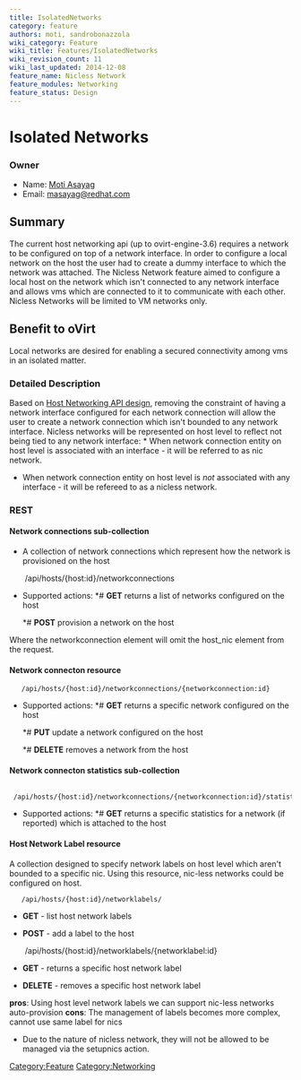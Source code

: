 ```yaml
---
title: IsolatedNetworks
category: feature
authors: moti, sandrobonazzola
wiki_category: Feature
wiki_title: Features/IsolatedNetworks
wiki_revision_count: 11
wiki_last_updated: 2014-12-08
feature_name: Nicless Network
feature_modules: Networking
feature_status: Design
---
```


# Isolated Networks

### Owner

*   Name: [ Moti Asayag](User:masayag)
*   Email: masayag@redhat.com

## Summary

The current host networking api (up to ovirt-engine-3.6) requires a network to be configured on top of a network interface.
In order to configure a local network on the host the user had to create a dummy interface to which the network was attached.
The Nicless Network feature aimed to configure a local host on the network which isn't connected to any network interface and allows vms which are connected to it to communicate with each other.
Nicless Networks will be limited to VM networks only.

## Benefit to oVirt

Local networks are desired for enabling a secured connectivity among vms in an isolated matter.

### Detailed Description

Based on [Host Networking API design](Features/HostNetworkingApi), removing the constraint of having a network interface configured for each network connection will allow the user to create a network connection which isn't bounded to any network interface.
Nicless networks will be represented on host level to reflect not being tied to any network interface:
\* When network connection entity on host level is associated with an interface - it will be referred to as nic network.

*   When network connection entity on host level is *not* associated with any interface - it will be refereed to as a nicless network.

### REST

#### Network connections sub-collection

*   A collection of network connections which represent how the network is provisioned on the host

       /api/hosts/{host:id}/networkconnections

*   Supported actions:
    \*# **GET** returns a list of networks configured on the host

    \*# **POST** provision a network on the host

Where the networkconnection element will omit the host_nic element from the request.

#### Network connecton resource

       /api/hosts/{host:id}/networkconnections/{networkconnection:id}

*   Supported actions:
    \*# **GET** returns a specific network configured on the host

    \*# **PUT** update a network configured on the host

    \*# **DELETE** removes a network from the host

#### Network connecton statistics sub-collection

       /api/hosts/{host:id}/networkconnections/{networkconnection:id}/statistics

*   Supported actions:
    \*# **GET** returns a specific statistics for a network (if reported) which is attached to the host

#### Host Network Label resource

A collection designed to specify network labels on host level which aren't bounded to a specific nic.
Using this resource, nic-less networks could be configured on host.

       /api/hosts/{host:id}/networklabels/

*   **GET** - list host network labels
*   **POST** - add a label to the host

       /api/hosts/{host:id}/networklabels/{networklabel:id}

*   **GET** - returns a specific host network label
*   **DELETE** - removes a specific host network label

**pros**: Using host level network labels we can support nic-less networks auto-provision
**cons**: The management of labels becomes more complex, cannot use same label for nics

*   Due to the nature of nicless network, they will not be allowed to be managed via the setupnics action.

<Category:Feature> <Category:Networking>
